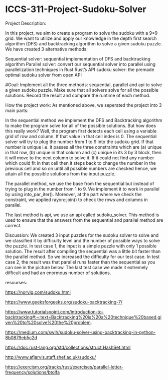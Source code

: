 # ICCS-311-Project-Sudoku-Solver

Project Description:

In this project, we aim to create a program to solve the sudoku with a  9*9 grid. We want to utilize and apply our knowledge in the depth first search algorithm (DFS) and backtracking algorithm to solve a given sudoku puzzle. We have created 3 alternative methods: 

Sequential solver: sequential implementation of DFS and backtracking algorithm
Parallel solver: convert our sequential solver into parallel using parallelization techniques in Rust
Rust’s API sudoku solver: the premade optimal sudoku solver from open API 

#Goal:
Implement all the three methods: sequential, parallel and api to solve a given sudoku puzzle.
Make sure that all solvers solve for all the possible solutions.
Record the result and compare the runtime of each method. 

 
How the project work:
As mentioned above, we seperated the project into 3 main parts:

In the sequential method we implement the DFS and Backtracking algorithm to make the program solve for all of the possible solutions. But how does this really work? Well, the program first detects each cell using a variable grid of row and column. If that value in that cell index is 0. The sequential solver will try to plug the number from 1 to 9 into the sudoku grid. If that number is unique i.e. it passes all the three constraints which are (a) unique in that row, (b) unique in that column and (c) unique in its 3 by 3 block, then it will move to the next column to solve it. If it could not find any number which could fit in that cell then it steps back to change the number in the previous cell and so on until all possible numbers are checked hence, we attain all the possible solutions from the input puzzle.

The parallel method, we use the base from the sequential but instead of trying to plug in the number from 1 to 9. We implement it to work in parallel by using into_par_iter(). Moreover, at the part where we check the constraint, we applied rayon::join() to check the rows and columns in parallel.

The last method is api, we use an api called sudoku_solver. This method is used to ensure that the answers from the sequential and parallel method are correct. 

Discussion:
We created 3 input puzzles for the sudoku solver to solve and we classified it by difficulty level and the number of possible ways to solve the puzzle. In test case 1, the input is a simple puzzle with only 1 possible solution. The result after compiling the sequential was a little bit faster than the parallel method. So we increased the difficulty for our test case. In test case 2, the result was that parallel runs faster than the sequential as you can see in the picture below. The last test case we made it extremely difficult and had an enormous number of solutions. 


resourses:

https://norvig.com/sudoku.html

https://www.geeksforgeeks.org/sudoku-backtracking-7/

https://www.tutorialspoint.com/introduction-to-backtracking#:~:text=Backtracking%20is%20a%20technique%20based,given%20to%20solve%20the%20problem.

https://medium.com/swlh/sudoku-solver-using-backtracking-in-python-8b0879eb5c2d

https://doc.rust-lang.org/std/collections/struct.HashSet.html

http://www.afjarvis.staff.shef.ac.uk/sudoku/

https://exercism.org/tracks/rust/exercises/parallel-letter-frequency/solutions/btolfa 


